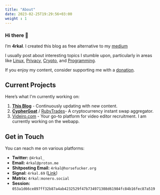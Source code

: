```yaml
---
title: "About"
date: 2023-02-25T19:29:56+03:00
weight : 1
---
```


### Hi there 👋

I’m **4rkal**. I created this blog as free alternative to my [medium](https://4rkal.medium.com)

I usually post about interesting topics I stumble upon, particularly in areas like [Linux](../../tags/linux), [Privacy](../../tags/privacy), [Crypto](../../tags/crypto), and [Programming](../../tags/programming).

If you enjoy my content, consider supporting me with a [donation](../../donate).

## Current Projects

Here’s what I'm currently working on:

1. **[This Blog](.)** - Continuously updating with new content.
2. **[CypherGoat](https://github.com/CypherGoat)** / [RubyTrades](x.com/ruby_trades)- A cryptocurrency instant swap aggregator.
3. [Videiro.com](https://videiro.com) - Your go-to platform for video editor recruitment. I am currently working on the webapp. 

## Get in Touch

You can reach me on various platforms:

- **Twitter:** `@4rkal_`
- **Email:** `4rkal@proton.me`
- **Shitposting Email:** `4rkal@horsefucker.org`
- **Signal:** `4rkal.69` ([Link](https://signal.me/#eu/yLATcXczmtO-VimtMwpkJQKJSeyNppqP_H-742eUxPL1TLezxCxMSqZJR2QD4lqY))
- **Matrix:** `4rkal:monero.social`
- **Session:** `053a1d66ce897ff32b87a4ab4232529f47b734971308d61984fc84b16fec87a519`





